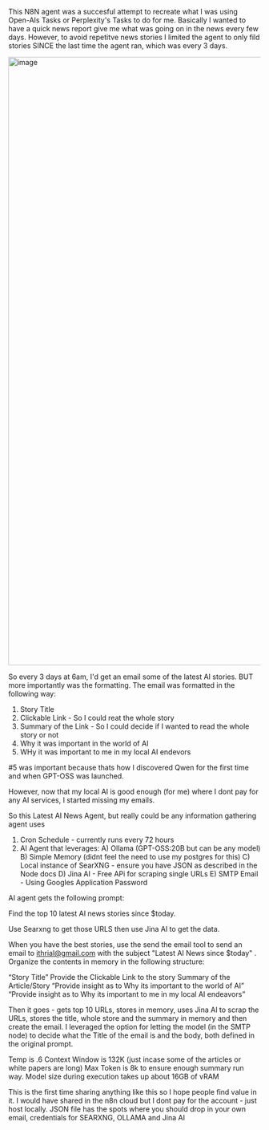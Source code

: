 This N8N agent was a succesful attempt to recreate what I was using Open-AIs Tasks or 
Perplexity's Tasks to do for me. Basically I wanted to have a quick news report
give me what was going on in the news every few days. However, to avoid repetitve news stories
I limited the agent to only fild stories SINCE the last time the agent ran, which was every 3 days.

<img width="1617" height="1213" alt="image" src="https://github.com/user-attachments/assets/3c3cb8d2-e565-428d-8b95-1e57b1fa4574" />




So every 3 days at 6am, I'd get an email some of the latest AI stories. BUT more importantly was the formatting.
The email was formatted in the following way:

1) Story Title 
2) Clickable Link - So I could reat the whole story
3) Summary of the Link - So I could decide if I wanted to read the whole story or not
4) Why it was important in the world of AI 
5) WHy it was important to me in my local AI endevors

#5 was important because thats how I discovered Qwen for the first time and when GPT-OSS was launched. 

However, now that my local AI is good enough (for me) where I dont pay for any AI services, I started missing my emails. 

So this Latest AI News Agent, but really could be any information gathering agent uses

1) Cron Schedule - currently runs every 72 hours
2) AI Agent that leverages:
    A) Ollama (GPT-OSS:20B but can be any model)
    B) Simple Memory (didnt feel the need to use my postgres for this)
    C) Local instance of SearXNG - ensure you have JSON as described in the Node docs
    D) Jina AI - Free APi for scraping single URLs
    E) SMTP Email - Using Googles Application Password

AI agent gets the following prompt:

Find the top 10 latest AI news stories since $today. 

Use Searxng to get those URLS then use Jina AI to get the data. 

When you have the best stories,  use the send the email tool to send an email to ithrial@gmail.com with the 
subject "Latest AI News since $today" . Organize the contents in memory in the following structure:

“Story Title”
Provide the Clickable Link to the story
Summary of the Article/Story
“Provide insight as to Why its important to the world of AI”
“Provide insight as to Why its important to me in my local AI endeavors”

Then it goes - gets top 10 URLs, stores in memory, uses Jina AI to scrap the URLs, stores the title, whole store and the summary in memory and then create the email. 
I leveraged the option for letting the model (in the SMTP node) to decide what the Title of the email is and the body, both defined in the original prompt. 

Temp is .6
Context Window is 132K (just incase some of the articles or white papers are long)
Max Token is 8k to ensure enough summary run way.
Model size during execution takes up about 16GB of vRAM 

This is the first time sharing anything like this so I hope people find value in it. I would have shared in the n8n cloud but I dont pay for the account - just host locally.
JSON file has the spots where you should drop in your own email, credentials for SEARXNG, OLLAMA and Jina AI

